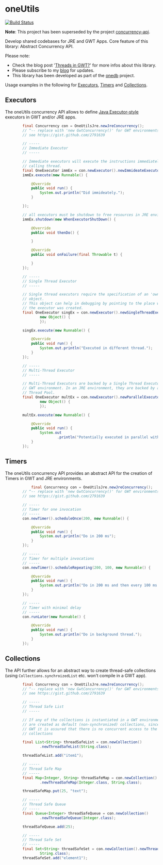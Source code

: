 oneUtils
========

[![Build Status](https://travis-ci.org/mxro/oneUtils.svg?branch=master)](https://travis-ci.org/mxro/oneUtils)

**Note**: This project has been superseded by the project [concurrency-api](https://github.com/mxro/concurrency-api).

Develop shared codebases for JRE and GWT Apps. Core feature of this library: Abstract Concurrency API.

Please note:

- Check the blog post '[Threads in GWT?](http://maxrohde.com/2012/05/26/threads-in-gwt/)' for more infos about this library.
- Please subscribe to my [blog](http://maxrohde.com) for updates.
- This library has been developed as part of the [onedb](http://www.onedb.de) project.

Usage examples in the following for [Executors](https://github.com/mxro/oneUtils/blob/master/README.md#executors), 
[Timers](https://github.com/mxro/oneUtils/blob/master/README.md#timers) and [Collections](https://github.com/mxro/oneUtils/blob/master/README.md#collections).

## Executors

The oneUtils concurrency API allows to define [Java Executor-style](http://docs.oracle.com/javase/6/docs/api/java/util/concurrent/ExecutorService.html) 
executors in GWT and/or JRE apps.

```java
  		final Concurrency con = OneUtilsJre.newJreConcurrency();
		// ^-- replace with 'new GwtConcurrency()' for GWT environments
		// see https://gist.github.com/2791639

		// -----
		// Immediate Executor
		// -----

		// Immediate executors will execute the instructions immediately in the
		// calling thread.
		final OneExecutor immEx = con.newExecutor().newImmideateExecutor();
		immEx.execute(new Runnable() {

			@Override
			public void run() {
				System.out.println("Did immideately.");
			}

		});

		// all executors must be shutdown to free resources in JRE environments
		immEx.shutdown(new WhenExecutorShutDown() {

			@Override
			public void thenDo() {

			}

			@Override
			public void onFailure(final Throwable t) {

			}
		});

		// -----
		// Single Thread Executor
		// -----

		// Single thread executors require the specification of an 'owner'
		// object.
		// This object can help in debugging by pointing to the place where
		// the executor was created.
		final OneExecutor singEx = con.newExecutor().newSingleThreadExecutor(
				new Object() {
				});

		singEx.execute(new Runnable() {

			@Override
			public void run() {
				System.out.println("Executed in different thread.");
			}
		});

		// -----
		// Multi-Thread Executor
		// -----

		// Multi-Thread Executors are backed by a Single Thread Executor in a
		// GWT environment. In an JRE environment, they are backed by a
		// Thread Pool.
		final OneExecutor multEx = con.newExecutor().newParallelExecutor(3,
				new Object() {
				});

		multEx.execute(new Runnable() {

			@Override
			public void run() {
				System.out
						.println("Potentially executed in parallel with other executions.");
			}
		});
```

## Timers

The oneUtils concurrency API provides an abstract API for the creation of Timers in GWT and JRE environments.

```java
    		final Concurrency con = OneUtilsJre.newJreConcurrency();
  		// ^-- replace with 'new GwtConcurrency()' for GWT environments
		// see https://gist.github.com/2791639

		// -----
		// Timer for one invocation
		// -----
		con.newTimer().scheduleOnce(200, new Runnable() {

			@Override
			public void run() {
				System.out.println("Do in 200 ms");
			}
		});

		// -----
		// Timer for multiple invocations
		// -----
		con.newTimer().scheduleRepeating(200, 100, new Runnable() {

			@Override
			public void run() {
				System.out.println("Do in 200 ms and then every 100 ms.");
			}
		});

		// -----
		// Timer with minimal delay
		// -----
		con.runLater(new Runnable() {

			@Override
			public void run() {
				System.out.println("Do in background thread.");
			}
		});
```

## Collections

The API further allows for an abstract way to create thread-safe collections (using `Collections.synchroizedList` etc. won't 
compile in a GWT app).

```java
		final Concurrency con = OneUtilsJre.newJreConcurrency();
		// ^-- replace with 'new GwtConcurrency()' for GWT environments
		// see https://gist.github.com/2791639

		// -----
		// Thread Safe List
		// -----

		// If any of the collections is instantiated in a GWT environment, they
		// are created as default (non-synchronized) collections, since in
		// GWT it is assured that there is no concurrent access to the
		// collections

		final List<String> threadSafeList = con.newCollection()
				.newThreadSafeList(String.class);

		threadSafeList.add("item1");

		// -----
		// Thread Safe Map
		// -----
		final Map<Integer, String> threadSafeMap = con.newCollection()
				.newThreadSafeMap(Integer.class, String.class);

		threadSafeMap.put(25, "text");

		// -----
		// Thread Safe Queue
		// -----
		final Queue<Integer> threadSafeQueue = con.newCollection()
				.newThreadSafeQueue(Integer.class);

		threadSafeQueue.add(25);

		// -----
		// Thread Safe Set
		// -----
		final Set<String> threadSafeSet = con.newCollection().newThreadSafeSet(
				String.class);
		threadSafeSet.add("element1");
  ```



